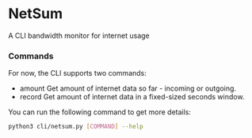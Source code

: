 # NetSum
A CLI bandwidth monitor for internet usage

### Commands

For now, the CLI supports two commands:
- amount  Get amount of internet data so far - incoming or outgoing.
- record  Get amount of internet data in a fixed-sized seconds window.

You can run the following command to get more details:
```sh
python3 cli/netsum.py [COMMAND] --help
```